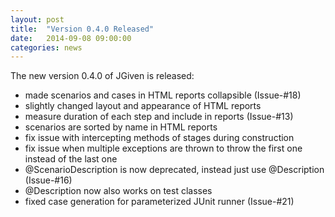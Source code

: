```yaml
---
layout: post
title:  "Version 0.4.0 Released"
date:   2014-09-08 09:00:00
categories: news
---
```

The new version 0.4.0 of JGiven is released:

* made scenarios and cases in HTML reports collapsible (Issue-#18)
* slightly changed layout and appearance of HTML reports
* measure duration of each step and include in reports (Issue-#13)
* scenarios are sorted by name in HTML reports
* fix issue with intercepting methods of stages during construction
* fix issue when multiple exceptions are thrown to throw the first one instead of the last one
* @ScenarioDescription is now deprecated, instead just use @Description (Issue-#16)
* @Description now also works on test classes
* fixed case generation for parameterized JUnit runner (Issue-#21)

[jgiven-gh]: https://github.com/TNG/JGiven
[jgiven]:    http://jgiven.org
